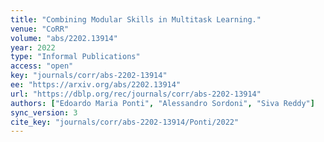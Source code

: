 ```yaml
---
title: "Combining Modular Skills in Multitask Learning."
venue: "CoRR"
volume: "abs/2202.13914"
year: 2022
type: "Informal Publications"
access: "open"
key: "journals/corr/abs-2202-13914"
ee: "https://arxiv.org/abs/2202.13914"
url: "https://dblp.org/rec/journals/corr/abs-2202-13914"
authors: ["Edoardo Maria Ponti", "Alessandro Sordoni", "Siva Reddy"]
sync_version: 3
cite_key: "journals/corr/abs-2202-13914/Ponti/2022"
---
```

